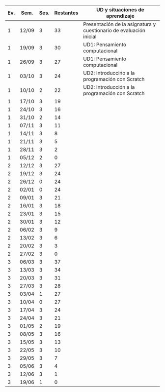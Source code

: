 | Ev. | Sem.  | Ses. | Restantes | UD y situaciones de aprendizaje                                    |
| --- | ----- | ---- | --------- | ------------------------------------------------------------------ |
| 1   | 12/09 | 3    | 33        | Presentación de la asignatura y cuestionario de evaluación inicial |
| 1   | 19/09 | 3    | 30        | UD1: Pensamiento computacional                                     |
| 1   | 26/09 | 3    | 27        | UD1: Pensamiento computacional                                     |
| 1   | 03/10 | 3    | 24        | UD2: Introduccińo a la programación con Scratch                    |
| 1   | 10/10 | 2    | 22        | UD2: Introducción a la programación con Scratch                    |
| 1   | 17/10 | 3    | 19        |                                                                    |
| 1   | 24/10 | 3    | 16        |                                                                    |
| 1   | 31/10 | 2    | 14        |                                                                    |
| 1   | 07/11 | 3    | 11        |                                                                    |
| 1   | 14/11 | 3    | 8         |                                                                    |
| 1   | 21/11 | 3    | 5         |                                                                    |
| 1   | 28/11 | 3    | 2         |                                                                    |
| 1   | 05/12 | 2    | 0         |                                                                    |
| 2   | 12/12 | 3    | 27        |                                                                    |
| 2   | 19/12 | 3    | 24        |                                                                    |
| 2   | 26/12 | 0    | 24        |                                                                    |
| 2   | 02/01 | 0    | 24        |                                                                    |
| 2   | 09/01 | 3    | 21        |                                                                    |
| 2   | 16/01 | 3    | 18        |                                                                    |
| 2   | 23/01 | 3    | 15        |                                                                    |
| 2   | 30/01 | 3    | 12        |                                                                    |
| 2   | 06/02 | 3    | 9         |                                                                    |
| 2   | 13/02 | 3    | 6         |                                                                    |
| 2   | 20/02 | 3    | 3         |                                                                    |
| 2   | 27/02 | 3    | 0         |                                                                    |
| 3   | 06/03 | 3    | 37        |                                                                    |
| 3   | 13/03 | 3    | 34        |                                                                    |
| 3   | 20/03 | 3    | 31        |                                                                    |
| 3   | 27/03 | 3    | 28        |                                                                    |
| 3   | 03/04 | 1    | 27        |                                                                    |
| 3   | 10/04 | 0    | 27        |                                                                    |
| 3   | 17/04 | 3    | 24        |                                                                    |
| 3   | 24/04 | 3    | 21        |                                                                    |
| 3   | 01/05 | 2    | 19        |                                                                    |
| 3   | 08/05 | 3    | 16        |                                                                    |
| 3   | 15/05 | 3    | 13        |                                                                    |
| 3   | 22/05 | 3    | 10        |                                                                    |
| 3   | 29/05 | 3    | 7         |                                                                    |
| 3   | 05/06 | 3    | 4         |                                                                    |
| 3   | 12/06 | 3    | 1         |                                                                    |
| 3   | 19/06 | 1    | 0         |                                                                    |
